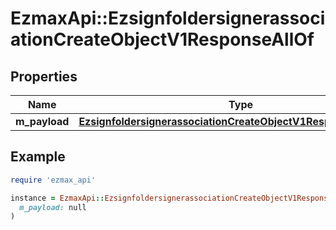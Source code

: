 # EzmaxApi::EzsignfoldersignerassociationCreateObjectV1ResponseAllOf

## Properties

| Name | Type | Description | Notes |
| ---- | ---- | ----------- | ----- |
| **m_payload** | [**EzsignfoldersignerassociationCreateObjectV1ResponseMPayload**](EzsignfoldersignerassociationCreateObjectV1ResponseMPayload.md) |  |  |

## Example

```ruby
require 'ezmax_api'

instance = EzmaxApi::EzsignfoldersignerassociationCreateObjectV1ResponseAllOf.new(
  m_payload: null
)
```

